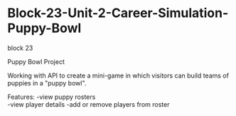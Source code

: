 # Block-23-Unit-2-Career-Simulation-Puppy-Bowl
block 23

Puppy Bowl Project

Working with API to create a mini-game in which visitors can build teams of puppies in a "puppy bowl".

Features:
-view puppy rosters  
-view player details 
-add or remove players from roster
